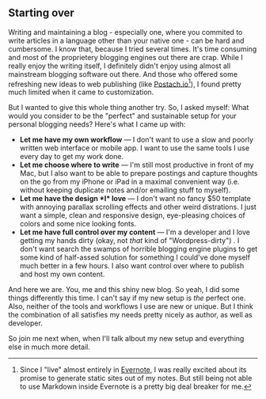 ## Starting over

Writing and maintaining a blog - especially one, where you commited to write articles in a language other than your native one - can be hard and cumbersome. I know that, because I tried several times. It's time consuming and most of the proprietery blogging engines out there are crap. While I really enjoy the writing itself, I definitely didn't enjoy using almost all mainstream blogging software out there. And those who offered some refreshing new ideas to web publishing (like [Postach.io](http://postach.io)[^postach]), I found pretty much limited when it came to customization.

But I wanted to give this whole thing another try. So, I asked myself: What would you consider to be the "perfect" and sustainable setup for your personal blogging needs? Here's what I came up with:

* __Let me have my own workflow__ — I don't want to use a slow and poorly written web interface or mobile app. I want to use the same tools I use every day to get my work done.
* __Let me choose where to write__ — I'm still most productive in front of my Mac, but I also want to be able to prepare postings and capture thoughts on the go from my iPhone or iPad in a maximal convenient way (i.e. without keeping duplicate notes and/or emailing stuff to myself).
* __Let me have the design \*I\* love__ — I don't want no fancy $50 template with annoying parallax scrolling effects and other weird distrations. I just want a simple, clean and responsive design, eye-pleasing choices of colors and some nice looking fonts.
* __Let me have full control over my content__ — I'm a developer and I love getting my hands dirty (okay, not *that* kind of "Wordpress-dirty") . I don't want search the swamps of horrible blogging engine plugins to get some kind of half-assed solution for something I could've done myself much better in a few hours. I also want control over where to publish and host my own content.

And here we are. You, me and this shiny new blog. So yeah, I did some things differently this time. I can't say if my new setup is *the* perfect one. Also, neither of the tools and workflows I use are new or unique. But I think the combination of all satisfies my needs pretty nicely as author, as well as developer.

So join me next when, when I'll talk albout my new setup and everything else in much more detail.

[^postach]: Since I "live" almost entirely in [Evernote](https://evernote.com/intl/de/ "Evernote, der Platz zum arbeiten | Evernote"), I was really excited about its promise to generate static sites out of my notes. But still being not able to use Markdown inside Evernote is a pretty big deal breaker for me.
